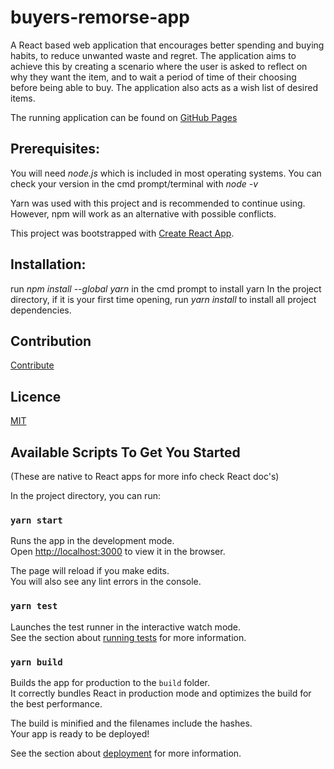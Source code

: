 
# buyers-remorse-app

A React based web application that encourages better spending and buying habits, to reduce unwanted waste and regret. The application aims to achieve this by creating a scenario where the user is asked to reflect on why they want the item, and to wait a period of time of their choosing before being able to buy. The application also acts as a wish list of desired items.

The running application can be found on [GitHub Pages](https://agiledev3.github.io/buyers-remorse-app)

## Prerequisites:

You will need _node.js_ which is included in most operating systems. You can check your version in the cmd prompt/terminal with _node -v_

Yarn was used with this project and is recommended to continue using. However, npm will work as an alternative with possible conflicts.

This project was bootstrapped with [Create React App](https://github.com/facebook/create-react-app).

## Installation:

run _npm install --global yarn_ in the cmd prompt to install yarn
In the project directory, if it is your first time opening, run _yarn install_ to install all project dependencies. 

## Contribution
[Contribute](https://github.com/agiledev3/buyers-remorse-app/blob/main/CONTRIBUTING.md)

## Licence
[MIT](https://github.com/agiledev3/buyers-remorse-app/blob/main/LICENCE.md)

## Available Scripts To Get You Started
(These are native to React apps for more info check React doc's)

In the project directory, you can run:

### `yarn start`

Runs the app in the development mode.\
Open [http://localhost:3000](http://localhost:3000) to view it in the browser.

The page will reload if you make edits.\
You will also see any lint errors in the console.

### `yarn test`

Launches the test runner in the interactive watch mode.\
See the section about [running tests](https://facebook.github.io/create-react-app/docs/running-tests) for more information.

### `yarn build`

Builds the app for production to the `build` folder.\
It correctly bundles React in production mode and optimizes the build for the best performance.

The build is minified and the filenames include the hashes.\
Your app is ready to be deployed!

See the section about [deployment](https://facebook.github.io/create-react-app/docs/deployment) for more information.
